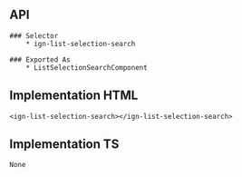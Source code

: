 ## API
    ### Selector
        * ign-list-selection-search

    ### Exported As
        * ListSelectionSearchComponent

## Implementation HTML 
    <ign-list-selection-search></ign-list-selection-search>

## Implementation TS
    None